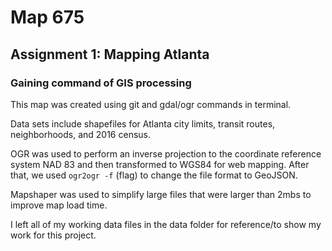 # Map 675
## Assignment 1: Mapping Atlanta
### Gaining command of GIS processing

This map was created using git and gdal/ogr commands in terminal. 

Data sets include shapefiles for Atlanta city limits, transit routes, neighborhoods, and 2016 census. 

OGR was used to perform an inverse projection to the coordinate reference system NAD 83 and then transformed to WGS84 for web mapping. After that, we used `ogr2ogr -f` (flag) to change the file format to GeoJSON.

Mapshaper was used to simplify large files that were larger than 2mbs to improve map load time.

I left all of my working data files in the data folder for reference/to show my work for this project. 

